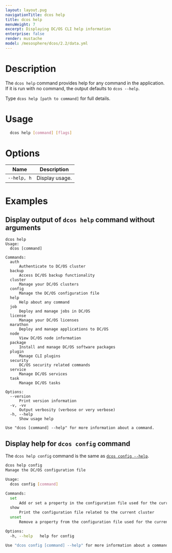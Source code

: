 ```yaml
---
layout: layout.pug
navigationTitle: dcos help
title: dcos help
menuWeight: 7
excerpt: Displaying DC/OS CLI help information
enterprise: false
render: mustache
model: /mesosphere/dcos/2.2/data.yml
---
```


# Description
The `dcos help` command provides help for any command in the application. If it is run with no command, the output defaults to `dcos --help`.

Type `dcos help [path to command]` for full details.

# Usage

```bash
  dcos help [command] [flags]
```
# Options


| Name |  Description |
|---------|-------------|
| `--help, h`   |   Display usage. |



# Examples

## Display output of `dcos help` command without arguments

```
dcos help
Usage:
  dcos [command]

Commands:
  auth
      Authenticate to DC/OS cluster
  backup
      Access DC/OS backup functionality
  cluster
      Manage your DC/OS clusters
  config
      Manage the DC/OS configuration file
  help
      Help about any command
  job
      Deploy and manage jobs in DC/OS
  license
      Manage your DC/OS licenses
  marathon
      Deploy and manage applications to DC/OS
  node
      View DC/OS node information
  package
      Install and manage DC/OS software packages
  plugin
      Manage CLI plugins
  security
      DC/OS security related commands
  service
      Manage DC/OS services
  task
      Manage DC/OS tasks

Options:
  --version
      Print version information
  -v, -vv
      Output verbosity (verbose or very verbose)
  -h, --help
      Show usage help

Use "dcos [command] --help" for more information about a command.
```

## Display help for `dcos config` command

The `dcos help config` command is the same as [`dcos config --help`](/mesosphere/dcos/2.2/cli/command-reference/dcos-config/).

```bash
dcos help config
Manage the DC/OS configuration file

Usage:
  dcos config [command]

Commands:
  set
      Add or set a property in the configuration file used for the current cluster
  show
      Print the configuration file related to the current cluster
  unset
      Remove a property from the configuration file used for the current cluster

Options:
  -h, --help   help for config

Use "dcos config [command] --help" for more information about a command.
```

